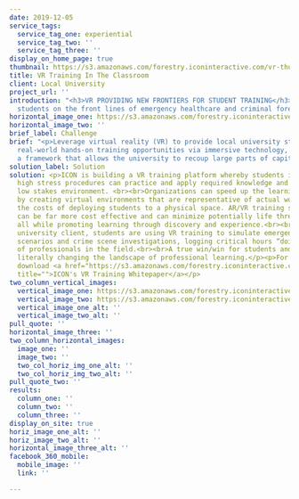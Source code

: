 ```yaml
---
date: 2019-12-05
service_tags:
  service_tag_one: experiential
  service_tag_two: ''
  service_tag_three: ''
display_on_home_page: true
thumbnail: https://s3.amazonaws.com/forestry.iconinteractive.com/vr-thumb.jpg
title: VR Training In The Classroom
client: Local University
project_url: ''
introduction: "<h3>VR PROVIDING NEW FRONTIERS FOR STUDENT TRAINING</h3><p>ICON puts
  students on the front lines of emergency healthcare and criminal forensics.</p>"
horizontal_image_one: https://s3.amazonaws.com/forestry.iconinteractive.com/vr-large.jpg
horizontal_image_two: ''
brief_label: Challenge
brief: "<p>Leverage virtual reality (VR) to provide local university students with
  real-world hands-on training opportunities via immersive technology, all within
  a framework that allows the university to recoup large parts of capital outlay.</p>"
solution_label: Solution
solution: <p>ICON is building a VR training platform whereby students involved in
  high stress procedures can practice and apply required knowledge and skills in a
  low stakes environment. <br><br>Organizations can speed up the learning process
  by creating virtual environments that are representative of actual workplaces without
  the costs of deploying students to a physical space. AR/VR training simulations
  can be far more cost effective and can minimize potentially life threatening mistakes,
  all while promoting learning through discovery and experience.<br><br>At one ICON
  university client, students are using VR training to simulate emergent healthcare
  scenarios and crime scene investigations, logging critical hours “doing” the work
  of professionals in the field.<br><br>A true win/win for students and colleges that's
  literally changing the landscape of professional learning.</p><p>For more info,
  download <a href="https://s3.amazonaws.com/forestry.iconinteractive.com/icon-interactive-vr-training-whitepaper.pdf"
  title="">ICON's VR Training Whitepaper</a></p>
two_column_vertical_images:
  vertical_image_one: https://s3.amazonaws.com/forestry.iconinteractive.com/vr2.jpg
  vertical_image_two: https://s3.amazonaws.com/forestry.iconinteractive.com/vr3.jpg
  vertical_image_one_alt: ''
  vertical_image_two_alt: ''
pull_quote: ''
horizontal_image_three: ''
two_column_horizontal_images:
  image_one: ''
  image_two: ''
  two_col_horiz_img_one_alt: ''
  two_col_horiz_img_two_alt: ''
pull_quote_two: ''
results:
  column_one: ''
  column_two: ''
  column_three: ''
display_on_site: true
horiz_image_one_alt: ''
horiz_image_two_alt: ''
horizontal_image_three_alt: ''
facebook_360_mobile:
  mobile_image: ''
  link: ''

---
```

